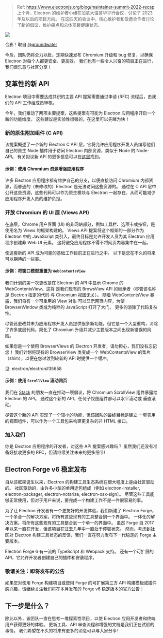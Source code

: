 > Ref: https://www.electronjs.org/blog/maintainer-summit-2022-recap
上个月，Electron 的维护者小组在加拿大温哥华举行会议，讨论了 2023 年及以后的项目方向。 在这四天的会议中，核心维护者和受邀合作者讨论了新的倡议、维护痛点和总体项目健康状态。

![](https://www.electronjs.org/assets/img/2022-maintainer-summit.jpg)

合影！取自 [@groundwater](https://github.com/groundwater)

今后，团队仍将全力以赴，定期快速发布 Chromium 升级和 bug 修复，以确保 Electron 对每个人都更安全、更高效。 我们也有一些令人兴奋的项目正在进行，我们很乐意与社区分享！

## 变革性的新 API

Electron 项目中需要达成共识的主要 API 提案需要通过申请 (RFC) 流程后，由我们的 API 工作组成员审核。

今年，我们推动了两项主要提案，这些提案有可能为 Electron 应用程序开启一个新的功能维度。 这些建议是实验性很强的，在这里可以先睹为快！

### 新的原生附加组件 (C API)

该提案概述了一个新的 Electron C API 层，它将允许应用程序开发人员编写他们自己的原生 Node 插件用于访问 Electron 内部资源，类似于 Node 的 Node-API。 有关拟议新 API 的更多信息可以在[这里](https://github.com/electron/governance/blob/main/wg-api/spec-documents/electron-c-apis.md)找到。

#### 示例：使用 Chromium 资源增强应用程序

许多 Electron 应用程序都有维护自己的分支，以便直接访问 Chromium 内部资源，而普通的（未修改的）Electron 是无法访问这些资源的。 通过在 C API 层中公开这些资源，这些代码可以作为原生模块与 Electron 一起存在，从而可能减少应用程序开发人员的维护负担。

### 开放 Chromium 的 UI 层 (Views API)

在底层，Chrome 用户界面 (UI) 的非网站部分，例如工具栏、选项卡或按钮，是使用名为 Views 的框架构建的。 Views API 提案将这个框架的一部分作为 Electron 中的 JavaScript 类引入，最终目标是允许开发人员为其 Electron 应用程序创建非 Web UI 元素。 这将避免应用程序不得不将网页内容集中在一起。

使这套新的 API 成为可能的基础工作目前正在进行之中。 以下是您在不久的将来可以期待的一些事。

#### 示例：将窗口模型重置为 `WebContentsView`

我们计划的第一次更改是在 Electron 的 API 中显示 Chrome 的 WebContentsView。这将 是我们现有的 BrowsView API 的继承者（尽管该名称是 Electron 指定的代码 与 Chromium 视图无关）。 随着 WebContentsView 暴露，我们将有一个可重用的 View 对象 可以显示网页内容，为使 BrowserWindow 类成为纯粹的 JavaScript 打开了大门。 更多的消除了代码复杂性。

尽管此更改并未为应用程序开发人员提供很多新功能，但它是一个大型重构，消除了许多底层代码，简化了 Chromium 升级并减少主要版本之间出现新错误的风险。

如果您是一个使用 BrowserViews 的 Electron 开发者，请勿担心，我们没有忘记您！ 我们计划将现有的 BrowserView 类变成一个 WebContentsView 的垫片（shim），以便在您过渡到较新的 API 时提供一个缓冲。

见: electron/electron#35658

#### 示例：使用 `ScrollView` 滚动网页

我们在 [Stack](https://stackbrowser.com/) 的朋友一直在推动一项倡议，将 Chromium ScrollView 组件暴露给 Electron 的 API。 通过这个新的 API，任何子视图组件都可以水平滚动或 垂直滚动。

尽管这个新的 API 实现了一个较小的功能，但该团队的最终目标是建立 一套实用的视图组件，可以作为一个工具包来构建更复杂的非 HTML 接口。

### 加入我们

你是 Electron 应用程序的开发者，对这些 API 提案感兴趣吗？ 虽然我们还没有准备好接收更多的 RFC，但请继续关注未来的更多细节!

## Electron Forge v6 稳定发布

自从该框架诞生以来，Electron 的构建工具生态系统在很大程度上是由社区驱动的。 社区驱动的，由许多小型的单用途包组成（例如 electron-installer, electron-packager, electron-notarize, electron-osx-sign）。 尽管这些工具能够正常使用，但对于用户来说，要完成一个构建工作不是一件很容易的事。

为了让 Electron 开发者有一个更友好的开发体验，我们新建了 Electron Forge，一个多合一的解决方案，将所有这些现有的工具整合到一个界面中。 一体化的解决方案，将所有这些现有的工具整合到一个单一的界面中。 虽然 Forge 自 2017 年以来一直在开发，但该项目在过去几年中一直处于停顿状态。 然而，考虑到社区对 Electron 构建工具状态的反馈，我们一直在努力发布下一代稳定的 Forge 主要版本。

Electron Forge 6 有一流的 TypeScript 和 Webpack 支持。 还有一个可扩展的 API，它允许开发者创建自己的插件和安装程序。

### 敬请关注：即将发布的公告

如果您对使用 Forge 构建项目或使用 Forge 的可扩展第三方 API 构建模板或插件感兴趣，请继续关注我们将在本月发布的 Forge v6 稳定版本的官方公告！

## 下一步是什么？

除此以外，该团队一直在思考一堆探索性项目，以使 Electron 应用开发者和终端用户获得更好的体验。 更新工具、API 审查流程和增强的文档是我们正在试验的事情。 我们希望在不久的将来有更多的消息可以与大家分享!
